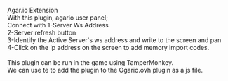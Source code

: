 Agar.io Extension <br>
With this plugin, agario user panel; <br>
Connect with 1-Server Ws Address <br>
2-Server refresh button <br>
3-Identify the Active Server's ws address and write to the screen and pan
4-Click on the ip address on the screen to add memory import codes. <br>
<br>
This plugin can be run in the game using TamperMonkey. <br>
We can use te to add the plugin to the Ogario.ovh plugin as a js file.
